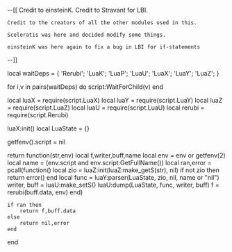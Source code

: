 --[[
	Credit to einsteinK.
	Credit to Stravant for LBI.
	
	Credit to the creators of all the other modules used in this.
	
	Sceleratis was here and decided modify some things.
	
	einsteinK was here again to fix a bug in LBI for if-statements
--]]

local waitDeps = {
	'Rerubi';
	'LuaK';
	'LuaP';
	'LuaU';
	'LuaX';
	'LuaY';
	'LuaZ';
}

for i,v in pairs(waitDeps) do script:WaitForChild(v) end

local luaX = require(script.LuaX)
local luaY = require(script.LuaY)
local luaZ = require(script.LuaZ)
local luaU = require(script.LuaU)
local rerubi = require(script.Rerubi)

luaX:init()
local LuaState = {}

getfenv().script = nil

return function(str,env)
	local f,writer,buff,name
	local env = env or getfenv(2)
	local name = (env.script and env.script:GetFullName())
	local ran,error = pcall(function()
		local zio = luaZ:init(luaZ:make_getS(str), nil)
		if not zio then return error() end
		local func = luaY:parser(LuaState, zio, nil, name or "nil")
		writer, buff = luaU:make_setS()
		luaU:dump(LuaState, func, writer, buff)
		f = rerubi(buff.data, env)
	end)
	
	if ran then
		return f,buff.data
	else
		return nil,error
	end
end
